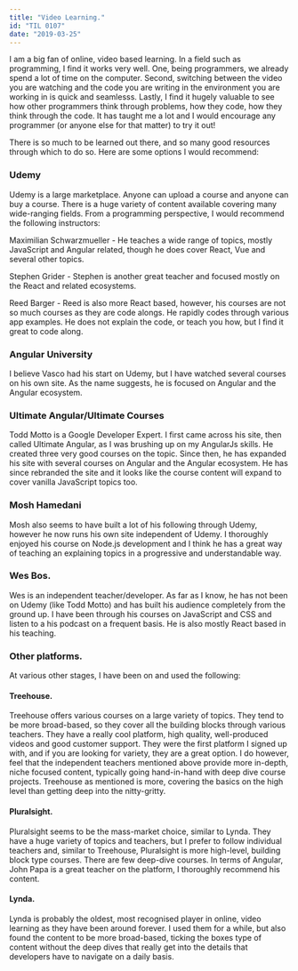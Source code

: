 ```yaml
---
title: "Video Learning."
id: "TIL 0107"
date: "2019-03-25"
---
```


I am a big fan of online, video based learning. In a field such as programming, I find it works very well. One, being programmers, we already spend a lot of time on the computer. Second, switching between the video you are watching and the code you are writing in the environment you are working in is quick and seamlesss. Lastly, I find it hugely valuable to see how other programmers think through problems, how they code, how they think through the code. It has taught me a lot and I would encourage any programmer (or anyone else for that matter) to try it out! 

There is so much to be learned out there, and so many good resources through which to do so. Here are some options I would recommend: 

### Udemy

Udemy is a large marketplace. Anyone can upload a course and anyone can buy a course. There is a huge variety of content available covering many wide-ranging fields. From a programming perspective, I would recommend the following instructors: 

Maximilian Schwarzmueller - He teaches a wide range of topics, mostly JavaScript and Angular related, though he does cover React, Vue and several other topics. 

Stephen Grider - Stephen is another great teacher and focused mostly on the React and related ecosystems. 

Reed Barger - Reed is also more React based, however, his courses are not so much courses as they are code alongs. He rapidly codes through various app examples. He does not explain the code, or teach you how, but I find it great to code along. 


### Angular University 

I believe Vasco had his start on Udemy, but I have watched several courses on his own site. As the name suggests, he is focused on Angular and the Angular ecosystem. 

### Ultimate Angular/Ultimate Courses

Todd Motto is a Google Developer Expert. I first came across his site, then called Ultimate Angular, as I was brushing up on my AngularJs skills. He created three very good courses on the topic. Since then, he has expanded his site with several courses on Angular and the Angular ecosystem. He has since rebranded the site and it looks like the course content will expand to cover vanilla JavaScript topics too. 


### Mosh Hamedani

Mosh also seems to have built a lot of his following through Udemy, however he now runs his own site independent of Udemy. I thoroughly enjoyed his course on Node.js development and I think he has a great way of teaching an explaining topics in a progressive and understandable way. 


### Wes Bos.

Wes is an independent teacher/developer. As far as I know, he has not been on Udemy (like Todd Motto) and has built his audience completely from the ground up. I have been through his courses on JavaScript and CSS and listen to a his podcast on a frequent basis. He is also mostly React based in his teaching. 

### Other platforms.

At various other stages, I have been on and used the following: 

#### Treehouse.

Treehouse offers various courses on a large variety of topics. They tend to be more broad-based, so they cover all the building blocks through various teachers. They have a really cool platform, high quality, well-produced videos and good customer support. They were the first platform I signed up with, and if you are looking for variety, they are a great option. I do however, feel that the independent teachers mentioned above provide more in-depth, niche focused content, typically going hand-in-hand with deep dive course projects. Treehouse as mentioned is more, covering the basics on the high level than getting deep into the nitty-gritty. 

#### Pluralsight. 

Pluralsight seems to be the mass-market choice, similar to Lynda. They have a huge variety of topics and teachers, but I prefer to follow individual teachers and, similar to Treehouse, Pluralsight is more high-level, building block type courses. There are few deep-dive courses. In terms of Angular, John Papa is a great teacher on the platform, I thoroughly recommend his content. 

#### Lynda. 

Lynda is probably the oldest, most recognised player in online, video learning as they have been around forever. I used them for a while, but also found the content to be more broad-based, ticking the boxes type of content without the deep dives that really get into the details that developers have to navigate on a daily basis. 